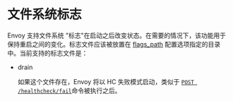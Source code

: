 # 文件系统标志

Envoy 支持文件系统 "标志"在启动之后改变状态。在需要的情况下，该功能用于保持重启之间的变化。标志文件应该被放置在 [flags_path](../configuration/overview/v1_overview.md#config-overview-flags-path) 配置选项指定的目录中。当前支持的标志文件是：

- drain

  如果这个文件存在，Envoy 将以 HC 失败模式启动，类似于 [`POST /healthcheck/fail`](admin.md#post--healthcheck-fail)命令被执行之后。

